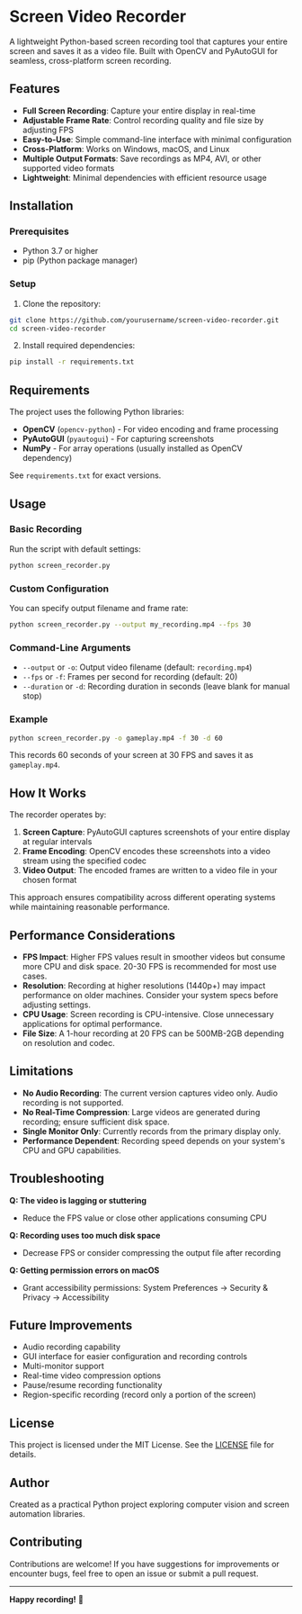 # Screen Video Recorder

A lightweight Python-based screen recording tool that captures your entire screen and saves it as a video file. Built with OpenCV and PyAutoGUI for seamless, cross-platform screen recording.

## Features

- **Full Screen Recording**: Capture your entire display in real-time
- **Adjustable Frame Rate**: Control recording quality and file size by adjusting FPS
- **Easy-to-Use**: Simple command-line interface with minimal configuration
- **Cross-Platform**: Works on Windows, macOS, and Linux
- **Multiple Output Formats**: Save recordings as MP4, AVI, or other supported video formats
- **Lightweight**: Minimal dependencies with efficient resource usage

## Installation

### Prerequisites

- Python 3.7 or higher
- pip (Python package manager)

### Setup

1. Clone the repository:
```bash
git clone https://github.com/yourusername/screen-video-recorder.git
cd screen-video-recorder
```

2. Install required dependencies:
```bash
pip install -r requirements.txt
```

## Requirements

The project uses the following Python libraries:

- **OpenCV** (`opencv-python`) - For video encoding and frame processing
- **PyAutoGUI** (`pyautogui`) - For capturing screenshots
- **NumPy** - For array operations (usually installed as OpenCV dependency)

See `requirements.txt` for exact versions.

## Usage

### Basic Recording

Run the script with default settings:
```bash
python screen_recorder.py
```

### Custom Configuration

You can specify output filename and frame rate:
```bash
python screen_recorder.py --output my_recording.mp4 --fps 30
```

### Command-Line Arguments

- `--output` or `-o`: Output video filename (default: `recording.mp4`)
- `--fps` or `-f`: Frames per second for recording (default: 20)
- `--duration` or `-d`: Recording duration in seconds (leave blank for manual stop)

### Example

```bash
python screen_recorder.py -o gameplay.mp4 -f 30 -d 60
```

This records 60 seconds of your screen at 30 FPS and saves it as `gameplay.mp4`.

## How It Works

The recorder operates by:

1. **Screen Capture**: PyAutoGUI captures screenshots of your entire display at regular intervals
2. **Frame Encoding**: OpenCV encodes these screenshots into a video stream using the specified codec
3. **Video Output**: The encoded frames are written to a video file in your chosen format

This approach ensures compatibility across different operating systems while maintaining reasonable performance.

## Performance Considerations

- **FPS Impact**: Higher FPS values result in smoother videos but consume more CPU and disk space. 20-30 FPS is recommended for most use cases.
- **Resolution**: Recording at higher resolutions (1440p+) may impact performance on older machines. Consider your system specs before adjusting settings.
- **CPU Usage**: Screen recording is CPU-intensive. Close unnecessary applications for optimal performance.
- **File Size**: A 1-hour recording at 20 FPS can be 500MB-2GB depending on resolution and codec.

## Limitations

- **No Audio Recording**: The current version captures video only. Audio recording is not supported.
- **No Real-Time Compression**: Large videos are generated during recording; ensure sufficient disk space.
- **Single Monitor Only**: Currently records from the primary display only.
- **Performance Dependent**: Recording speed depends on your system's CPU and GPU capabilities.

## Troubleshooting

**Q: The video is lagging or stuttering**
- Reduce the FPS value or close other applications consuming CPU

**Q: Recording uses too much disk space**
- Decrease FPS or consider compressing the output file after recording

**Q: Getting permission errors on macOS**
- Grant accessibility permissions: System Preferences → Security & Privacy → Accessibility

## Future Improvements

- Audio recording capability
- GUI interface for easier configuration and recording controls
- Multi-monitor support
- Real-time video compression options
- Pause/resume recording functionality
- Region-specific recording (record only a portion of the screen)

## License

This project is licensed under the MIT License. See the [LICENSE](LICENSE) file for details.

## Author

Created as a practical Python project exploring computer vision and screen automation libraries.

## Contributing

Contributions are welcome! If you have suggestions for improvements or encounter bugs, feel free to open an issue or submit a pull request.

---

**Happy recording!** 🎥
